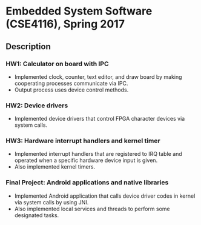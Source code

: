 # Embedded System Software (CSE4116), Spring 2017

## Description
### HW1: Calculator on board with IPC
* Implemented clock, counter, text editor, and draw board by making cooperating processes communicate via IPC.
* Output process uses device control methods.

### HW2: Device drivers
* Implemented device drivers that control FPGA character devices via system calls. 

### HW3: Hardware interrupt handlers and kernel timer
* Implemented interrupt handlers that are registered to IRQ table and operated when a specific hardware device input is given.
* Also implemented kernel timers.

### Final Project: Android applications and native libraries
* Implemented Android application that calls device driver codes in kernel via system calls by using JNI.
* Also implemented local services and threads to perform some designated tasks.
